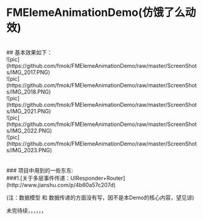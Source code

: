 # FMElemeAnimationDemo(仿饿了么动效)
<br>
## 基本效果如下：
<br>
![pic](https://github.com/fmok/FMElemeAnimationDemo/raw/master/ScreenShots/IMG_2017.PNG)<br>
![pic](https://github.com/fmok/FMElemeAnimationDemo/raw/master/ScreenShots/IMG_2018.PNG)<br>
![pic](https://github.com/fmok/FMElemeAnimationDemo/raw/master/ScreenShots/IMG_2021.PNG)<br>
![pic](https://github.com/fmok/FMElemeAnimationDemo/raw/master/ScreenShots/IMG_2022.PNG)<br>
![pic](https://github.com/fmok/FMElemeAnimationDemo/raw/master/ScreenShots/IMG_2023.PNG)<br>

<br>
<br>
### 项目中用到的一些东东: 
<br>
###1.[关于多层事件传递：UIResponder+Router](http://www.jianshu.com/p/4b60a57c207d) <br>

(注：数据模型 和 数据传递的方面没有写，因不是本Demo的核心内容，望见谅)<br>

未完待续，，，，，，
